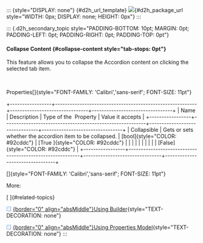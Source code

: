 ::: {style="DISPLAY: none"}
[](ms-xhelp:///?Id=d2h_url_template){#d2h_url_template} ![](!package_url!){#d2h_package_url style="WIDTH: 0px; DISPLAY: none; HEIGHT: 0px"}
:::

::: {.d2h_secondary_topic style="PADDING-BOTTOM: 10pt; MARGIN: 0pt; PADDING-LEFT: 0pt; PADDING-RIGHT: 0pt; PADDING-TOP: 0pt"}
#### Collapse Content {#collapse-content style="tab-stops: 0pt"}

This feature allows you to collapse the Accordion content on clicking the selected tab item.

 

Properties[]{style="FONT-FAMILY: 'Calibri','sans-serif'; FONT-SIZE: 11pt"}

+-----------------+----------------------------------------------------------+--------------------------------+---------------------------------+
| Name            | Description                                              | Type of the  Property          | Value it accepts                |
+-----------------+----------------------------------------------------------+--------------------------------+---------------------------------+
| Collapsible     | Gets or sets whether the accordion item to be collapsed. | [bool]{style="COLOR: #92cddc"} | [True ]{style="COLOR: #92cddc"} |
|                 |                                                          |                                |                                 |
|                 |                                                          |                                | [False]{style="COLOR: #92cddc"} |
+-----------------+----------------------------------------------------------+--------------------------------+---------------------------------+

[]{style="FONT-FAMILY: 'Calibri','sans-serif'; FONT-SIZE: 11pt"} 

More:

[ ]{#related-topics}

[![](button.gif){border="0" align="absMiddle"}Using Builder](ms-xhelp:///?Id=c827780a-b437-45b4-9e3b-16913965fd4b){style="TEXT-DECORATION: none"}

[![](button.gif){border="0" align="absMiddle"}Using Properties Model](ms-xhelp:///?Id=7bd47027-84ee-4b53-91e3-60b4cc6bce94){style="TEXT-DECORATION: none"}
:::
